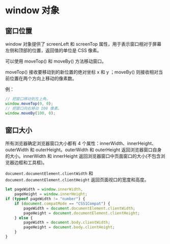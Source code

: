 # window 对象

## 窗口位置

window 对象提供了 screenLeft 和 screenTop 属性，用于表示窗口相对于屏幕左侧和顶部的位置，返回值的单位是 CSS 像素。

可以使用 moveTop()  和 moveBy() 方法移动窗口。

moveTop() 接收要移动到的新位置的绝对坐标 x 和 y ；moveBy() 则接收相对当前位置在两个方向上移动的像素数。

例：

```javascript
// 把窗口移动到左上角。
window.moveTop(0, 0);
// 把窗口向右移动 100 像素。
window.moveBy(100, 0);
```

## 窗口大小

所有浏览器确定浏览器窗口大小都有 4 个属性：innerWidth、innerHeight、outerWidth 和 outerHeight。outerWidth 和 outerHeight 返回浏览器窗口自身的大小。innerWidth 和 innerHeight 返回浏览器窗口中页面窗口的大小(不包含浏览器边框和工具框)。

`document.documentElement.clientWidth` 和 `document.documentElement.clientHeight` 返回页面视口的宽度和高度。

```javascript
let pageWidth = window.innerWidth,
    pageHeight = window.innerHeight;
if (typeof pageWidth != "number") {
    if (document.compatMode == "CSS1Compat") {
        pageWidth = document.documentElement.clientWidth;
        pageHeight = document.documentElement.clientHeight;
    } else {
        pageWidth = document.body.clientWidth;
        pageHeight = document.body.clientHeight;
    }
}
```

